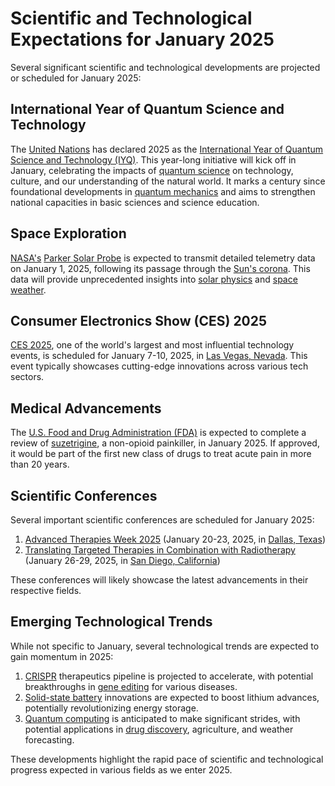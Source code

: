 # Scientific and Technological Expectations for January 2025

Several significant scientific and technological developments are projected or scheduled for January 2025:

## International Year of Quantum Science and Technology

The [United Nations](../STRATEGY/ECONOMICS.md) has declared 2025 as the [International Year of Quantum Science and Technology (IYQ)](JOHN_TYNDALL.md). This year-long initiative will kick off in January, celebrating the impacts of [quantum science](../../../literary_products/joes_notes/QUANTUM_SCIENCE.md) on technology, culture, and our understanding of the natural world. It marks a century since foundational developments in [quantum mechanics](../../../literary_products/joes_notes/QUANTUM_MECHANICS.md) and aims to strengthen national capacities in basic sciences and science education.

## Space Exploration

[NASA's](NATION_STATE.md) [Parker Solar Probe](PHI4.md) is expected to transmit detailed telemetry data on January 1, 2025, following its passage through the [Sun's corona](../../../literary_products/joes_notes/SOLAR_CORONA.md). This data will provide unprecedented insights into [solar physics](../../../literary_products/joes_notes/SOLAR_PHYSICS.md) and [space weather](../../../literary_products/joes_notes/SPACE_WEATHER.md).

## Consumer Electronics Show (CES) 2025

[CES 2025](AATIP.MD), one of the world's largest and most influential technology events, is scheduled for January 7-10, 2025, in [Las Vegas, Nevada](LIFESTYLE_FACTORS.md). This event typically showcases cutting-edge innovations across various tech sectors.

## Medical Advancements

The [U.S. Food and Drug Administration (FDA)](EVOLUTIONARY_LEAP.md) is expected to complete a review of [suzetrigine](WASHINGTON_UFO_INCIDENT.md), a non-opioid painkiller, in January 2025. If approved, it would be part of the first new class of drugs to treat acute pain in more than 20 years.

## Scientific Conferences

Several important scientific conferences are scheduled for January 2025:

1. [Advanced Therapies Week 2025](../AI/CROSS_DOMAIN_INTEGRATION.md) (January 20-23, 2025, in [Dallas, Texas](CONSCIOUSNESS.md))
2. [Translating Targeted Therapies in Combination with Radiotherapy](../PHYSICS/QUANTUM_VACUUM.MD) (January 26-29, 2025, in [San Diego, California](../../../literary_products/joes_notes/SAN_DIEGO.md))

These conferences will likely showcase the latest advancements in their respective fields.

## Emerging Technological Trends

While not specific to January, several technological trends are expected to gain momentum in 2025:

1. [CRISPR](CLOUD_PROVIDERS.md) therapeutics pipeline is projected to accelerate, with potential breakthroughs in [gene editing](../../../literary_products/joes_notes/GENE_EDITING.md) for various diseases.
2. [Solid-state battery](TECHNOLOGICAL_COGNITIVE_DEVELOPMENT.md) innovations are expected to boost lithium advances, potentially revolutionizing energy storage.
3. [Quantum computing](RENEWABLE_ENERGY.md) is anticipated to make significant strides, with potential applications in [drug discovery](DESCI_ORGANIZATIONS.md), agriculture, and weather forecasting.

These developments highlight the rapid pace of scientific and technological progress expected in various fields as we enter 2025.
